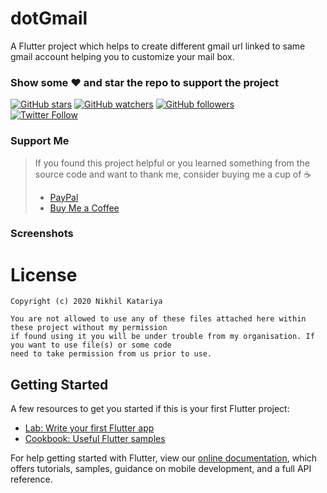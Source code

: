 # dotGmail

A Flutter project which helps to create different gmail url linked to same gmail account helping you to customize your mail box.

### Show some :heart: and star the repo to support the project
[![GitHub stars](https://img.shields.io/github/stars/katariyanikhil/dotGmail.svg?style=social&label=Star)](https://github.com/katariyanikhil/dotGmail) [![GitHub watchers](https://img.shields.io/github/watchers/katariyanikhil/dotGmail.svg?style=social&label=Watch)](https://github.com/katariyanikhil/dotGmail) [![GitHub followers](https://img.shields.io/github/followers/katariyanikhil.svg?style=social&label=Follow)](https://github.com/katariyanikhil/dotGmail)  
[![Twitter Follow](https://img.shields.io/twitter/follow/katariyanikhil_.svg?style=social)](https://twitter.com/katariyanikhil_)

### Support Me
> If you found this project helpful or you learned something from the source code and want to thank me, consider buying me a cup of :coffee:
>
> * [PayPal](https://paypal.me/payme3105/)
> * [Buy Me a Coffee](https://www.buymeacoffee.com/katariyanikhil)


### Screenshots

# License

    Copyright (c) 2020 Nikhil Katariya

    You are not allowed to use any of these files attached here within these project without my permission
    if found using it you will be under trouble from my organisation. If you want to use file(s) or some code
    need to take permission from us prior to use.
    
## Getting Started

A few resources to get you started if this is your first Flutter project:

- [Lab: Write your first Flutter app](https://flutter.dev/docs/get-started/codelab)
- [Cookbook: Useful Flutter samples](https://flutter.dev/docs/cookbook)

For help getting started with Flutter, view our
[online documentation](https://flutter.dev/docs), which offers tutorials,
samples, guidance on mobile development, and a full API reference.
 
